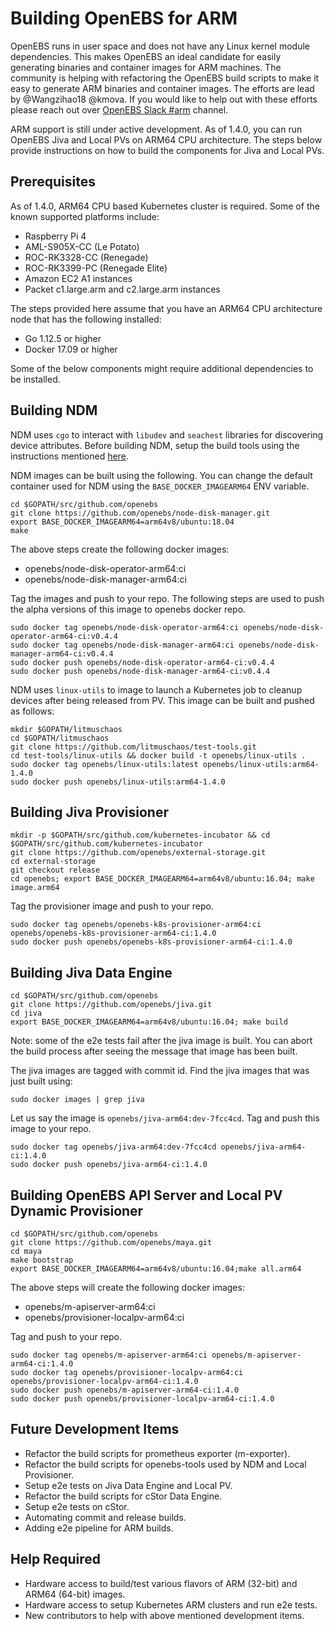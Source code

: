 # Building OpenEBS for ARM

OpenEBS runs in user space and does not have any Linux kernel module dependencies. This makes OpenEBS an ideal candidate for easily generating binaries and container images for ARM machines. The community is helping with refactoring the OpenEBS build scripts to make it easy to generate ARM binaries and container images. The efforts are lead by @Wangzihao18 @kmova. If you would like to help out with these efforts please reach out over [OpenEBS Slack #arm](https://openebs-community.slack.com/) channel. 

ARM support is still under active development. As of 1.4.0, you can run OpenEBS Jiva and Local PVs on ARM64 CPU architecture. The steps below provide instructions on how to build the components for Jiva and Local PVs. 

## Prerequisites

As of 1.4.0, ARM64 CPU based Kubernetes cluster is required. Some of the known supported platforms include:
- Raspberry Pi 4
- AML-S905X-CC (Le Potato)
- ROC-RK3328-CC (Renegade)
- ROC-RK3399-PC (Renegade Elite)
- Amazon EC2 A1 instances
- Packet c1.large.arm and c2.large.arm instances

The steps provided here assume that you have an ARM64 CPU architecture node that has the following installed:
- Go 1.12.5 or higher
- Docker 17.09 or higher

Some of the below components might require additional dependencies to be installed. 

## Building NDM

NDM uses `cgo` to interact with `libudev` and `seachest` libraries for discovering device attributes. Before building NDM, setup the build tools using the instructions mentioned [here](https://github.com/openebs/node-disk-manager#build-image).

NDM images can be built using the following. You can change the default container used for NDM using the `BASE_DOCKER_IMAGEARM64` ENV variable.

```
cd $GOPATH/src/github.com/openebs
git clone https://github.com/openebs/node-disk-manager.git
export BASE_DOCKER_IMAGEARM64=arm64v8/ubuntu:18.04 
make
```

The above steps create the following docker images:
- openebs/node-disk-operator-arm64:ci
- openebs/node-disk-manager-arm64:ci

Tag the images and push to your repo. The following steps are used to push the alpha versions of this image to openebs docker repo. 

```
sudo docker tag openebs/node-disk-operator-arm64:ci openebs/node-disk-operator-arm64-ci:v0.4.4
sudo docker tag openebs/node-disk-manager-arm64:ci openebs/node-disk-manager-arm64-ci:v0.4.4
sudo docker push openebs/node-disk-operator-arm64-ci:v0.4.4
sudo docker push openebs/node-disk-manager-arm64-ci:v0.4.4
```

NDM uses `linux-utils` to image to launch a Kubernetes job to cleanup devices after being released from PV. This image can be built and pushed as follows:

```
mkdir $GOPATH/litmuschaos
cd $GOPATH/litmuschaos
git clone https://github.com/litmuschaos/test-tools.git
cd test-tools/linux-utils && docker build -t openebs/linux-utils .
sudo docker tag openebs/linux-utils:latest openebs/linux-utils:arm64-1.4.0
sudo docker push openebs/linux-utils:arm64-1.4.0
```

## Building Jiva Provisioner

```
mkdir -p $GOPATH/src/github.com/kubernetes-incubator && cd $GOPATH/src/github.com/kubernetes-incubator
git clone https://github.com/openebs/external-storage.git
cd external-storage
git checkout release
cd openebs; export BASE_DOCKER_IMAGEARM64=arm64v8/ubuntu:16.04; make image.arm64
```

Tag the provisioner image and push to your repo. 

```
sudo docker tag openebs/openebs-k8s-provisioner-arm64:ci openebs/openebs-k8s-provisioner-arm64-ci:1.4.0
sudo docker push openebs/openebs-k8s-provisioner-arm64-ci:1.4.0
```

## Building Jiva Data Engine

```
cd $GOPATH/src/github.com/openebs
git clone https://github.com/openebs/jiva.git
cd jiva
export BASE_DOCKER_IMAGEARM64=arm64v8/ubuntu:16.04; make build
```

Note: some of the e2e tests fail after the jiva image is built. You can abort the build process after seeing the message that image has been built. 

The jiva images are tagged with commit id. Find the jiva images that was just built using:
```
sudo docker images | grep jiva
```

Let us say the image is `openebs/jiva-arm64:dev-7fcc4cd`. Tag and push this image to your repo. 
```
sudo docker tag openebs/jiva-arm64:dev-7fcc4cd openebs/jiva-arm64-ci:1.4.0
sudo docker push openebs/jiva-arm64-ci:1.4.0
```


## Building OpenEBS API Server and Local PV Dynamic Provisioner

```
cd $GOPATH/src/github.com/openebs
git clone https://github.com/openebs/maya.git
cd maya
make bootstrap
export BASE_DOCKER_IMAGEARM64=arm64v8/ubuntu:16.04;make all.arm64
```

The above steps will create the following docker images:
- openebs/m-apiserver-arm64:ci
- openebs/provisioner-localpv-arm64:ci

Tag and push to your repo. 

```
sudo docker tag openebs/m-apiserver-arm64:ci openebs/m-apiserver-arm64-ci:1.4.0
sudo docker tag openebs/provisioner-localpv-arm64:ci openebs/provisioner-localpv-arm64-ci:1.4.0
sudo docker push openebs/m-apiserver-arm64-ci:1.4.0
sudo docker push openebs/provisioner-localpv-arm64-ci:1.4.0
```

## Future Development Items
- Refactor the build scripts for prometheus exporter (m-exporter).
- Refactor the build scripts for openebs-tools used by NDM and Local Provisioner.
- Setup e2e tests on Jiva Data Engine and Local PV.
- Refactor the build scripts for cStor Data Engine.
- Setup e2e tests on cStor.
- Automating commit and release builds.
- Adding e2e pipeline for ARM builds. 

## Help Required
- Hardware access to build/test various flavors of ARM (32-bit) and ARM64 (64-bit) images.
- Hardware access to setup Kubernetes ARM clusters and run e2e tests.
- New contributors to help with above mentioned development items.

